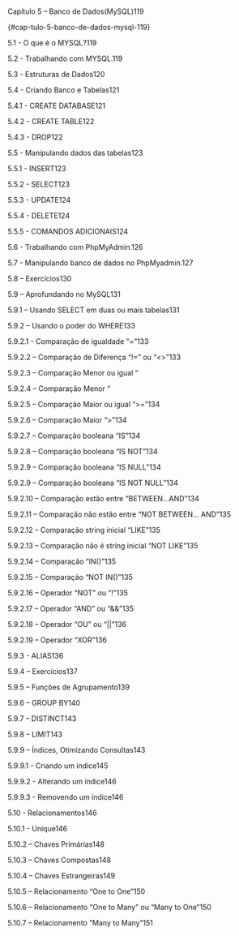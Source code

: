 # 

Capítulo 5 – Banco de Dados(MySQL)119

 {#cap-tulo-5-banco-de-dados-mysql-119}

5.1 - O que é o MYSQL?119

5.2 - Trabalhando com MYSQL.119

5.3 - Estruturas de Dados120

5.4 - Criando Banco e Tabelas121

5.4.1 - CREATE DATABASE121

5.4.2 - CREATE TABLE122

5.4.3 - DROP122

5.5 - Manipulando dados das tabelas123

5.5.1 - INSERT123

5.5.2 - SELECT123

5.5.3 - UPDATE124

5.5.4 - DELETE124

5.5.5 - COMANDOS ADICIONAIS124

5.6 - Trabalhando com PhpMyAdmin.126

5.7 - Manipulando banco de dados no PhpMyadmin.127

5.8 – Exercícios130

5.9 – Aprofundando no MySQL131

5.9.1 – Usando SELECT em duas ou mais tabelas131

5.9.2 – Usando o poder do WHERE133

5.9.2.1 - Comparação de igualdade “=”133

5.9.2.2 – Comparação de Diferença “!=” ou “&lt;&gt;”133

5.9.2.3 – Comparação Menor ou igual “

5.9.2.4 – Comparação Menor “

5.9.2.5 – Comparação Maior ou igual “&gt;=”134

5.9.2.6 – Comparação Maior “&gt;”134

5.9.2.7 – Comparação booleana “IS”134

5.9.2.8 – Comparação booleana “IS NOT”134

5.9.2.9 – Comparação booleana “IS NULL”134

5.9.2.9 – Comparação booleana “IS NOT NULL”134

5.9.2.10 – Comparação estão entre “BETWEEN...AND”134

5.9.2.11 – Comparação não estão entre “NOT BETWEEN... AND”135

5.9.2.12 – Comparação string inicial “LIKE”135

5.9.2.13 – Comparação não é string inicial “NOT LIKE”135

5.9.2.14 – Comparação “IN()”135

5.9.2.15 – Comparação “NOT IN()”135

5.9.2.16 – Operador “NOT” ou “!”135

5.9.2.17 – Operador “AND” ou “&amp;&amp;”135

5.9.2.18 – Operador “OU” ou “||”136

5.9.2.19 – Operador “XOR”136

5.9.3 - ALIAS136

5.9.4 – Exercícios137

5.9.5 – Funções de Agrupamento139

5.9.6 – GROUP BY140

5.9.7 – DISTINCT143

5.9.8 – LIMIT143

5.9.9 – Índices, Otimizando Consultas143

5.9.9.1 - Criando um índice145

5.9.9.2 - Alterando um índice146

5.9.9.3 - Removendo um índice146

5.10 - Relacionamentos146

5.10.1 - Unique146

5.10.2 – Chaves Primárias148

5.10.3 – Chaves Compostas148

5.10.4 – Chaves Estrangeiras149

5.10.5 – Relacionamento “One to One”150

5.10.6 – Relacionamento “One to Many” ou “Many to One”150

5.10.7 – Relacionamento “Many to Many”151